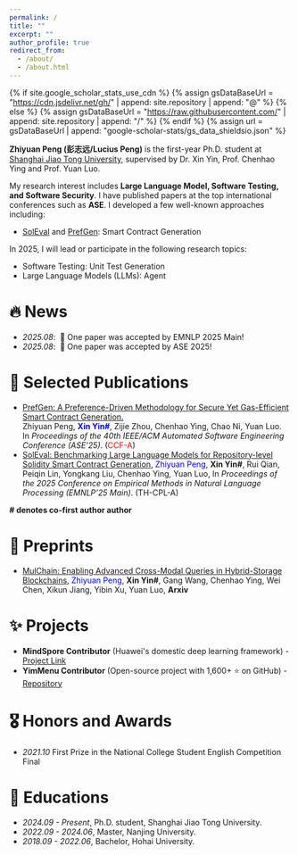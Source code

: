 ```yaml
---
permalink: /
title: ""
excerpt: ""
author_profile: true
redirect_from: 
  - /about/
  - /about.html
---
```


{% if site.google_scholar_stats_use_cdn %}
{% assign gsDataBaseUrl = "https://cdn.jsdelivr.net/gh/" | append: site.repository | append: "@" %}
{% else %}
{% assign gsDataBaseUrl = "https://raw.githubusercontent.com/" | append: site.repository | append: "/" %}
{% endif %}
{% assign url = gsDataBaseUrl | append: "google-scholar-stats/gs_data_shieldsio.json" %}

<span class='anchor' id='about-me'></span>

**Zhiyuan Peng (彭志远/Lucius Peng)** is the first-year Ph.D. student at [Shanghai Jiao Tong University](https://en.sjtu.edu.cn/), supervised by Dr. Xin Yin, Prof. Chenhao Ying and Prof. Yuan Luo.

My research interest includes **Large Language Model, Software Testing, and Software Security**. I have published papers at the top international conferences such as **ASE**. I developed a few well-known approaches including:
- [SolEval](https://github.com/pzy2000/SolEval) and [PrefGen](https://github.com/pzy2000/PrefGen): Smart Contract Generation

In 2025, I will lead or participate in the following research topics:
- Software Testing: Unit Test Generation
- Large Language Models (LLMs): Agent

# 🔥 News
- *2025.08*: &nbsp;🎉 One paper was accepted by EMNLP 2025 Main!
- *2025.08*: &nbsp;🎉 One paper was accepted by ASE 2025!

<!-- - *2025.02*: &nbsp;🎉 One paper was accepted by CVPR 2025! -->
<!-- - *2024.09*: &nbsp;🎉 One paper was accepted by APSEC 2024! -->
<!-- - *2024.10*: &nbsp;🎉 One paper was accepted by ICSE 2025! -->
<!-- - *2024.09*: &nbsp;🎉 One paper was accepted by TPAMI 2024! -->
<!-- - *2024.09*: &nbsp;🎉 One paper was accepted by TSE 2024! -->
<!-- - *2024.07*: &nbsp;🎉 One paper was accepted by ISSTA 2024! -->
<!-- - *2023.05*: &nbsp;🎉 One paper was accepted by FSE 2023!  -->
<!-- - *2023.03*: &nbsp;🎉 One paper was accepted by ICPC 2023! -->
<!-- - *2022.11*: &nbsp;🎉 One paper was accepted by ISPA 2022! -->

# 📝 Selected Publications

- [PrefGen: A Preference-Driven Methodology for Secure Yet Gas-Efficient Smart Contract Generation.](https://arxiv.org/abs/2506.03006)<br>
  Zhiyuan Peng, <span style="color: blue;">**Xin Yin\#**</span>, Zijie Zhou, Chenhao Ying, Chao Ni, Yuan Luo.<br>
  In *Proceedings of the 40th IEEE/ACM Automated Software Engineering Conference (ASE'25)*. (<span style="color:red">CCF-A</span>)
- [SolEval: Benchmarking Large Language Models for Repository-level Solidity Smart Contract Generation](https://arxiv.org/pdf/2502.18793), <span style="color: blue;">Zhiyuan Peng</span>, **Xin Yin\#**, Rui Qian, Peiqin Lin, Yongkang Liu, Chenhao Ying, Yuan Luo, In *Proceedings of the 2025 Conference on Empirical Methods in Natural Language Processing (EMNLP’25 Main)*. (TH-CPL-A)

**\# denotes co-first author author**


# 📝 Preprints
- [MulChain: Enabling Advanced Cross-Modal Queries in Hybrid-Storage Blockchains](https://arxiv.org/pdf/2502.18258), <span style="color: blue;">Zhiyuan Peng</span>, **Xin Yin\#**, Gang Wang, Chenhao Ying, Wei Chen, Xikun Jiang, Yibin Xu, Yuan Luo, **Arxiv**


# ✨ Projects

- **MindSpore Contributor** (Huawei's domestic deep learning framework) - [Project Link](https://gitee.com/mindspore/models)  
- **YimMenu Contributor** (Open-source project with 1,600+ ⭐ on GitHub) - [Repository](https://github.com/YimMenu/YimMenu)

# 🎖 Honors and Awards

- *2021.10* First Prize in the National College Student English Competition Final


# 📖 Educations
- *2024.09 - Present*, Ph.D. student, Shanghai Jiao Tong University.
- *2022.09 - 2024.06*, Master, Nanjing University.
- *2018.09 - 2022.06*, Bachelor, Hohai University.

[//]: # (# 💬 Invited Talks)

[//]: # (- *2021.06*, Lorem ipsum dolor sit amet, consectetur adipiscing elit. Vivamus ornare aliquet ipsum, ac tempus justo dapibus sit amet. )

[//]: # (- *2021.03*, Lorem ipsum dolor sit amet, consectetur adipiscing elit. Vivamus ornare aliquet ipsum, ac tempus justo dapibus sit amet.  \| [\[video\]]&#40;https://github.com/&#41;)

<!-- # 💻 Internships -->

<!-- - *2025.05 - 2025.08*, LIGHTSPEED STUDIOS in Tencent -->